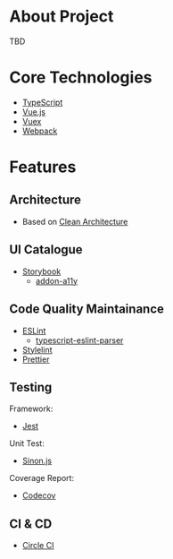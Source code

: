 # About Project
TBD

# Core Technologies
- [TypeScript](https://www.typescriptlang.org/)
- [Vue.js](https://vuejs.org/index.html)
- [Vuex](https://vuex.vuejs.org/guide/)
- [Webpack](https://webpack.js.org/)

# Features

## Architecture
- Based on [Clean Architecture](http://blog.cleancoder.com/uncle-bob/2012/08/13/the-clean-architecture.html)

## UI Catalogue
- [Storybook](https://storybook.js.org/)
	- [addon-a11y](https://github.com/storybooks/storybook/tree/master/addons/a11y)

## Code Quality Maintainance
- [ESLint](https://eslint.org/)
	- [typescript-eslint-parser](https://github.com/eslint/typescript-eslint-parser)
- [Stylelint](https://stylelint.io/)
- [Prettier](https://prettier.io/)

## Testing
Framework:
- [Jest](https://jestjs.io/ja/)

Unit Test:
- [Sinon.js](https://sinonjs.org/)

Coverage Report:
- [Codecov](https://codecov.io/)

## CI & CD
- [Circle CI](https://circleci.com/)
